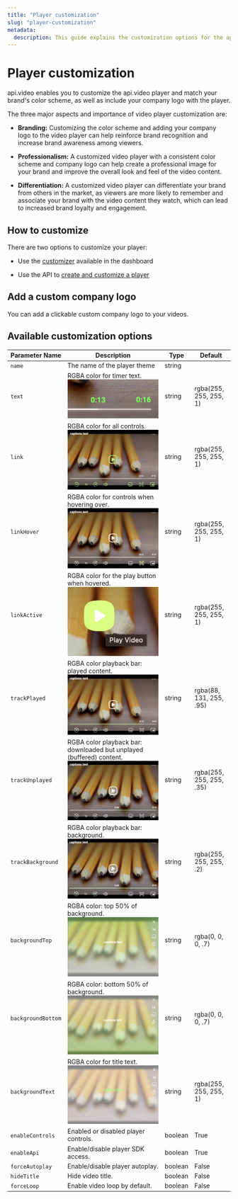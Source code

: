 ```yaml
---
title: "Player customization"
slug: "player-customization"
metadata: 
  description: This guide explains the customization options for the api.video player. You can define your brand's color scheme, include your company logo with their player, and define the available player controls for your users. 
---
```


Player customization
==========================

api.video enables you to customize the api.video player and match your brand's color scheme, as well as include your company logo with the player. 

The three major aspects and importance of video player customization are:

- **Branding:** Customizing the color scheme and adding your company logo to the video player can help reinforce brand recognition and increase brand awareness among viewers.

- **Professionalism:** A customized video player with a consistent color scheme and company logo can help create a professional image for your brand and improve the overall look and feel of the video content.

- **Differentiation:** A customized video player can differentiate your brand from others in the market, as viewers are more likely to remember and associate your brand with the video content they watch, which can lead to increased brand loyalty and engagement.

## How to customize

There are two options to customize your player:

- Use the [customizer](https://dashboard.api.video/players) available in the dashboard

- Use the API to [create and customize a player](/reference/api/Player-Themes#create-a-player)

## Add a custom company logo

You can add a clickable custom company logo to your videos.

## Available customization options

| Parameter Name   | Description                                          | Type    | Default                  |
|------------------|------------------------------------------------------|---------|--------------------------|
| `name`           | The name of the player theme                        | string  |                          |
| `text`           | RGBA color for timer text. ![Setting the timer text color](/_assets/delivery-analytics/player-customization/fac4eaf-Screenshot_2023-03-13_at_10.49.30.png) | string  | rgba(255, 255, 255, 1)  |
| `link`           | RGBA color for all controls. ![Setting the player control color](/_assets/delivery-analytics/player-customization/12127f5-Screenshot_2023-03-13_at_10.53.12.png) | string  | rgba(255, 255, 255, 1)  |
| `linkHover`      | RGBA color for controls when hovering over. ![Setting the player control hover color](/_assets/delivery-analytics/player-customization/e72c530-Screenshot_2023-03-13_at_10.58.17.png) | string  | rgba(255, 255, 255, 1)  |
| `linkActive`     | RGBA color for the play button when hovered. ![Setting the play button hover color](/_assets/delivery-analytics/player-customization/cb636b9-Screenshot_2023-03-13_at_11.02.36.png) | string  | rgba(255, 255, 255, 1)  |
| `trackPlayed`    | RGBA color playback bar: played content. ![Setting the playback bar color for already played section](/_assets/delivery-analytics/player-customization/bea91e5-Screenshot_2023-03-13_at_11.07.45.png) | string  | rgba(88, 131, 255, .95) |
| `trackUnplayed`  | RGBA color playback bar: downloaded but unplayed (buffered) content. ![Setting the playback bar color for unplayed, buffered section](/_assets/delivery-analytics/player-customization/fabe2f3-Screenshot_2023-03-13_at_11.13.49.png) | string  | rgba(255, 255, 255, .35) |
| `trackBackground`| RGBA color playback bar: background. ![Setting the playback bar background color](/_assets/delivery-analytics/player-customization/255d36f-Screenshot_2023-03-13_at_11.16.25.png) | string  | rgba(255, 255, 255, .2)  |
| `backgroundTop`  | RGBA color: top 50% of background. ![Setting the player's top 50% background color](/_assets/delivery-analytics/player-customization/5a5e240-Screenshot_2023-03-13_at_11.20.17.png) | string  | rgba(0, 0, 0, .7)       |
| `backgroundBottom`| RGBA color: bottom 50% of background. ![Setting the player's lower 50% background color](/_assets/delivery-analytics/player-customization/554522c-Screenshot_2023-03-13_at_11.23.41.png) | string  | rgba(0, 0, 0, .7)       |
| `backgroundText` | RGBA color for title text. ![Setting the title text color](/_assets/delivery-analytics/player-customization/8ef21b7-Screenshot_2023-03-13_at_11.26.03.png) | string  | rgba(255, 255, 255, 1)  |
| `enableControls` | Enabled or disabled player controls.                 | boolean | True                     |
| `enableApi`      | Enable/disable player SDK access.                   | boolean | True                     |
| `forceAutoplay`  | Enable/disable player autoplay.                     | boolean | False                    |
| `hideTitle`      | Hide video title.                                    | boolean | False                    |
| `forceLoop`      | Enable video loop by default.                       | boolean | False                    |
